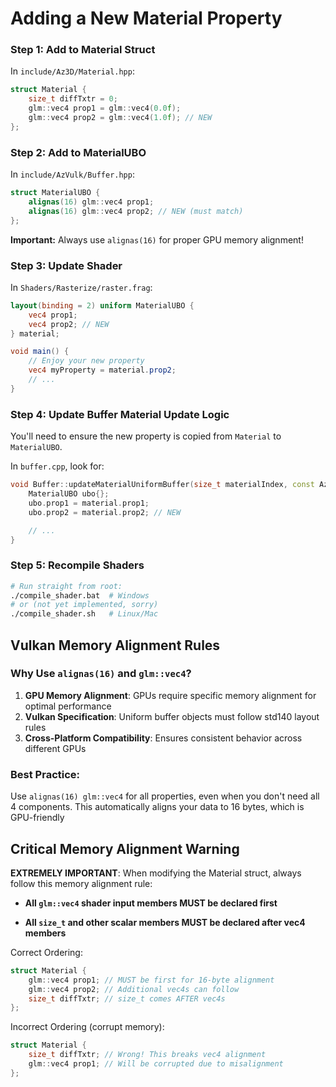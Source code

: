 # Adding a New Material Property

### Step 1: Add to Material Struct
In `include/Az3D/Material.hpp`:

```cpp
struct Material {
    size_t diffTxtr = 0;
    glm::vec4 prop1 = glm::vec4(0.0f);
    glm::vec4 prop2 = glm::vec4(1.0f); // NEW
};
```

### Step 2: Add to MaterialUBO
In `include/AzVulk/Buffer.hpp`:

```cpp
struct MaterialUBO {
    alignas(16) glm::vec4 prop1;
    alignas(16) glm::vec4 prop2; // NEW (must match)
};
```

**Important:** Always use `alignas(16)` for proper GPU memory alignment!

### Step 3: Update Shader
In `Shaders/Rasterize/raster.frag`:

```glsl
layout(binding = 2) uniform MaterialUBO {
    vec4 prop1;
    vec4 prop2; // NEW
} material;

void main() {
    // Enjoy your new property
    vec4 myProperty = material.prop2;
    // ...
}
```

### Step 4: Update Buffer Material Update Logic
You'll need to ensure the new property is copied from `Material` to `MaterialUBO`.

In `buffer.cpp`, look for:

```cpp
void Buffer::updateMaterialUniformBuffer(size_t materialIndex, const Az3D::Material& material) {
    MaterialUBO ubo{};
    ubo.prop1 = material.prop1;
    ubo.prop2 = material.prop2; // NEW

    // ...
}
```

### Step 5: Recompile Shaders

```bash
# Run straight from root:
./compile_shader.bat  # Windows
# or (not yet implemented, sorry)
./compile_shader.sh   # Linux/Mac
```

## Vulkan Memory Alignment Rules

### Why Use `alignas(16)` and `glm::vec4`?

1. **GPU Memory Alignment**: GPUs require specific memory alignment for optimal performance
2. **Vulkan Specification**: Uniform buffer objects must follow std140 layout rules
3. **Cross-Platform Compatibility**: Ensures consistent behavior across different GPUs

### Best Practice:

Use `alignas(16) glm::vec4` for all properties, even when you don't need all 4 components. This automatically aligns your data to 16 bytes, which is GPU-friendly

## Critical Memory Alignment Warning

**EXTREMELY IMPORTANT**: When modifying the Material struct, always follow this memory alignment rule:

- **All `glm::vec4` shader input members MUST be declared first**

- **All `size_t` and other scalar members MUST be declared after vec4 members**

Correct Ordering:
```cpp
struct Material {
    glm::vec4 prop1; // MUST be first for 16-byte alignment
    glm::vec4 prop2; // Additional vec4s can follow
    size_t diffTxtr; // size_t comes AFTER vec4s
};
```

Incorrect Ordering (corrupt memory):
```cpp
struct Material {
    size_t diffTxtr; // Wrong! This breaks vec4 alignment
    glm::vec4 prop1; // Will be corrupted due to misalignment
};
```